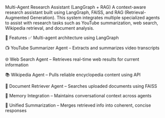Multi-Agent Research Assistant (LangGraph + RAG)
A context-aware research assistant built using LangGraph, FAISS, and RAG (Retrieval-Augmented Generation). This system integrates multiple specialized agents to assist with research tasks such as YouTube summarization, web search, Wikipedia retrieval, and document analysis.

🔧 Features
✅ Multi-agent architecture using LangGraph

📺 YouTube Summarizer Agent – Extracts and summarizes video transcripts

🌐 Web Search Agent – Retrieves real-time web results for current information

📚 Wikipedia Agent – Pulls reliable encyclopedia content using API

📄 Document Retriever Agent – Searches uploaded documents using FAISS

🧠 Memory Integration – Maintains conversational context across agents

📝 Unified Summarization – Merges retrieved info into coherent, concise responses
